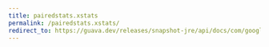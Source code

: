 ```yaml
---
title: pairedstats.xstats
permalink: /pairedstats.xstats/
redirect_to: https://guava.dev/releases/snapshot-jre/api/docs/com/google/common/math/PairedStats.html#xStats--
---
```

